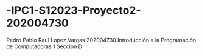 # -IPC1-S12023-Proyecto2-202004730
Pedro Pablo Raul Lopez Vargas
202004730
Introducción a la Programación de Computadoras 1 Seccion D

